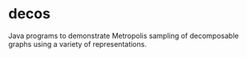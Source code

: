 # decos
Java programs to demonstrate Metropolis sampling of decomposable graphs using a variety of representations.
